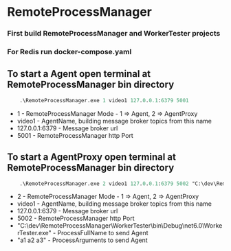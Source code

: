 # RemoteProcessManager

### First build RemoteProcessManager and WorkerTester projects

### For Redis run docker-compose.yaml

## To start a Agent open terminal at RemoteProcessManager bin directory

```ps
    .\RemoteProcessManager.exe 1 video1 127.0.0.1:6379 5001
```

* 1 - RemoteProcessManager Mode - 1 => Agent, 2 => AgentProxy
* video1 - AgentName, building message broker topics from this name
* 127.0.0.1:6379 - Message broker url
* 5001 - RemoteProcessManager http Port

## To start a AgentProxy open terminal at RemoteProcessManager bin directory

```ps
    .\RemoteProcessManager.exe 2 video1 127.0.0.1:6379 5002 "C:\dev\RemoteProcessManager\WorkerTester\bin\Debug\net6.0\WorkerTester.exe" "a1 a2 a3"
```

* 2 - RemoteProcessManager Mode - 1 => Agent, 2 => AgentProxy
* video1 - AgentName, building message broker topics from this name
* 127.0.0.1:6379 - Message broker url
* 5002 - RemoteProcessManager http Port
* "C:\dev\RemoteProcessManager\WorkerTester\bin\Debug\net6.0\WorkerTester.exe" - ProcessFullName to send Agent
* "a1 a2 a3" - ProcessArguments to send Agent
